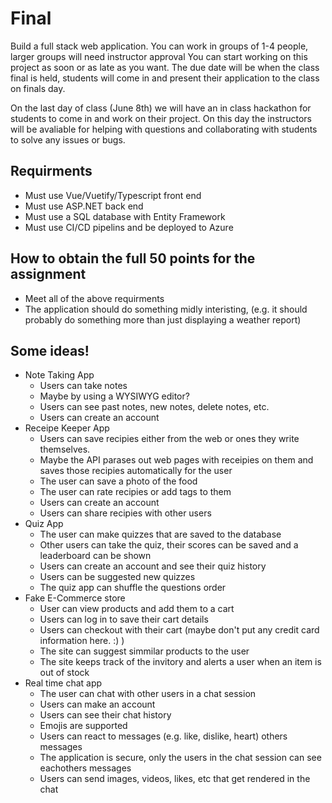 # Final
Build a full stack web application.
You can work in groups of 1-4 people, larger groups will need instructor approval
You can start working on this project as soon or as late as you want. The due date will be when the class final is held, students will come in and present their application to the class on finals day.

On the last day of class (June 8th) we will have an in class hackathon for students to come in and work on their project. On this day the instructors will be avaliable for helping with questions and collaborating with students to solve any issues or bugs.

## Requirments
- Must use Vue/Vuetify/Typescript front end
- Must use ASP.NET back end
- Must use a SQL database with Entity Framework
- Must use CI/CD pipelins and be deployed to Azure

## How to obtain the full 50 points for the assignment
- Meet all of the above requirments
- The application should do something midly interisting, (e.g. it should probably do something more than just displaying a weather report)

## Some ideas!
- Note Taking App
    - Users can take notes
    - Maybe by using a WYSIWYG editor? 
    - Users can see past notes, new notes, delete notes, etc. 
    - Users can create an account
- Receipe Keeper App 
    - Users can save recipies either from the web or ones they write themselves. 
    - Maybe the API parases out web pages with receipies on them and saves those recipies automatically for the user
    - The user can save a photo of the food
    - The user can rate recipies or add tags to them
    - Users can create an account
    - Users can share recipies with other users
- Quiz App
    - The user can make quizzes that are saved to the database
    - Other users can take the quiz, their scores can be saved and a leaderboard can be shown
    - Users can create an account and see their quiz history
    - Users can be suggested new quizzes
    - The quiz app can shuffle the questions order
- Fake E-Commerce store
    - User can view products and add them to a cart
    - Users can log in to save their cart details
    - Users can checkout with their cart (maybe don't put any credit card information here. :) )
    - The site can suggest simmilar products to the user
    - The site keeps track of the invitory and alerts a user when an item is out of stock
- Real time chat app
    - The user can chat with other users in a chat session
    - Users can make an account
    - Users can see their chat history 
    - Emojis are supported
    - Users can react to messages (e.g. like, dislike, heart) others messages
    - The application is secure, only the users in the chat session can see eachothers messages
    - Users can send images, videos, likes, etc that get rendered in the chat
